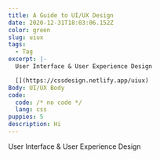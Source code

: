 ```yaml
---
title: A Guide to UI/UX Design
date: 2020-12-31T18:03:06.152Z
color: green
slug: uiux
tags:
  - Tag
excerpt: |-
  User Interface & User Experience Design

  [](https://cssdesign.netlify.app/uiux)
Body: UI/UX Body
code:
  code: /* no code */
  lang: css
puppies: 5
description: Hi
---
```

User Interface & User Experience Design